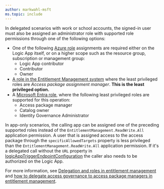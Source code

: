 ```yaml
---
author: markwahl-msft
ms.topic: include
---
```


<!-- Applies to:
- accessPackageAssignmentRequestWorkflowExtension
- customAccessPackageWorkflowExtension
-->

In delegated scenarios with work or school accounts, the signed-in user must also be assigned an administrator role with supported role permissions through one of the following options:

- One of the following [Azure role](azure/role-based-access-control/built-in-roles) assignments are required either on the Logic App itself, or on a higher scope such as the resource group, subscription or management group:
    - Logic App contributor
    - Contributor
    - Owner
- [A role in the Entitlement Management system](/entra/id-governance/entitlement-management-delegate) where the least privileged roles are *Access package assignment manager*. **This is the least privileged option.**
- A [Microsoft Entra role](/entra/identity/role-based-access-control/permissions-reference?toc=%2Fgraph%2Ftoc.json), where the following least privileged roles are supported for this operation:
    - Access package manager
    - Catalog owner
    - Identity Governance Administrator  

In app-only scenarios, the calling app can be assigned one of the preceding supported roles instead of the `EntitlementManagement.ReadWrite.All` application permission. A user that is assigned access to the access package through the `specificAllowedTargets` property is less privileged than the `EntitlementManagement.ReadWrite.All` application permission. If it's a delegated call without the `URL` property in [logicAppTriggerEndpointConfiguration](../api/resources/logicapptriggerendpointconfiguration.md) the caller also needs to be authorized on the Logic App.

For more information, see [Delegation and roles in entitlement management](/entra/id-governance/entitlement-management-delegate) and [how to delegate access governance to access package managers in entitlement management](/entra/id-governance/entitlement-management-delegate-managers).
